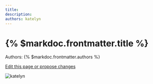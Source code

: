 ```yaml
---
title: 
description: 
authors: katelyn
---
```


# {% $markdoc.frontmatter.title %}

Authors: {% $markdoc.frontmatter.authors %}

[Edit this page or propose changes](https://github.com/onefact/onefact.org/edit/main/pages/five-boro-bike-tour/katelyn.md)

![katelyn](/images/five-boro-bike-tour/katelyn.jpg)

